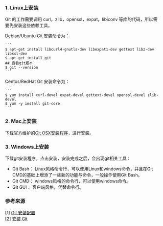 ### 1. Linux上安装
Git 的工作需要调用 curl，zlib，openssl，expat，libiconv 等库的代码，所以需要先安装这些依赖工具。

Debian/Ubuntu Git 安装命令为：  

	```
	$ apt-get install libcurl4-gnutls-dev libexpat1-dev gettext libz-dev libssl-dev  
	$ apt-get install git  
	## 查看git版本  
	$ git --version  
	```

Centos/RedHat Git 安装命令为：

	```
	$ yum install curl-devel expat-devel gettext-devel openssl-devel zlib-devel  
	$ yum -y install git-core
	```

### 2. Mac上安装
下载官方维护的[Git OSX安装程序](https://git-scm.com/download/mac)，进行安装。

### 3. Windows上安装
下载git安装程序，点击安装，安装完成之后，会出现git相关工具： 
 
-	Git Bash： Linux风格命令行，可以使用Linux和windows命令，并且在Git CMD的基础上增添了一些新的功能与命令，一般操作使用Git Bash。  
-	Git CMD： windows风格的命令行，可以使用windows命令。  
-	Git GUI： 客户端风格，代替命令行。

### 参考来源
[1] [Git 安装配置](http://www.runoob.com/git/git-install-setup.html)  
[2] [安装 Git](https://git-scm.com/book/zh/v2/%E8%B5%B7%E6%AD%A5-%E5%AE%89%E8%A3%85-Git)  